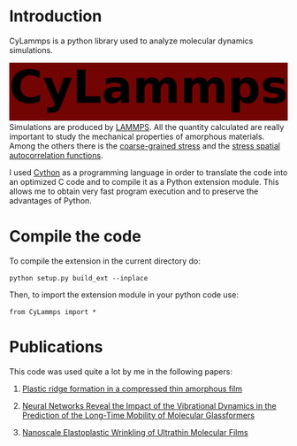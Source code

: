 # Introduction
CyLammps is a python library used to analyze molecular dynamics simulations. 

![Library](Cylammps_icon.png)
Simulations are produced by [LAMMPS](https://docs.lammps.org/Manual.html).
All the quantity calculated are really important to study the mechanical properties of amorphous materials.
Among the others there is the [coarse-grained stress](https://link.springer.com/article/10.1140/epje/i2002-10073-5)
and the [stress spatial autocorrelation functions](https://journals.aps.org/prl/abstract/10.1103/PhysRevLett.113.245702).

I used [Cython](https://cython.readthedocs.io/en/latest/index.html) as a programming language in order to translate the code into an optimized C code and to compile it as a Python extension module. This allows me to obtain very fast program execution and to preserve the advantages of Python.

# Compile the code
To compile the extension in the current directory do:

    python setup.py build_ext --inplace

Then, to import the extension module in your python code use:

    from CyLammps import *


# Publications
This code was used quite a lot by me in the following papers:

1. [Plastic ridge formation in a compressed thin amorphous film](https://arxiv.org/abs/2209.09055)

2. [Neural Networks Reveal the Impact of the Vibrational Dynamics in the Prediction of the Long-Time Mobility of Molecular Glassformers](https://www.mdpi.com/1422-0067/23/16/9322)

3. [Nanoscale Elastoplastic Wrinkling of Ultrathin Molecular Films](https://www.mdpi.com/1422-0067/22/21/11732)

